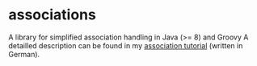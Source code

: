 # associations
A library for simplified association handling in Java (>= 8) and Groovy
A detailled description can be found in my 
[association tutorial](https://www.georgbeier.de/tutorials-java-und-mehr/java8-spring-groovy-vaadin/application-domain/lambda-associations/)
 (written in German).

